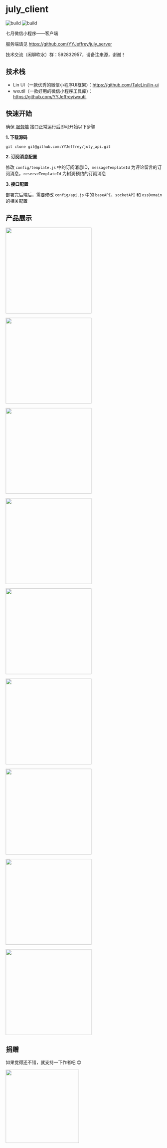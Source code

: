 # july_client

![build](https://img.shields.io/badge/build-passing-brightgreen)
![build](https://img.shields.io/badge/license-Apache%202-blue)

七月微信小程序——客户端

服务端请见 https://github.com/YYJeffrey/july_server

技术交流（闲聊吹水）群：592832957，请备注来源，谢谢！

## 技术栈

- Lin UI（一款优秀的微信小程序UI框架）：https://github.com/TaleLin/lin-ui
- wxutil（一款好用的微信小程序工具库）：https://github.com/YYJeffrey/wxutil


## 快速开始

确保 [服务端](https://github.com/YYJeffrey/july_server) 接口正常运行后即可开始以下步骤

**1. 下载源码**

```
git clone git@github.com:YYJeffrey/july_api.git
```

**2. 订阅消息配置**  

修改 `config/template.js` 中的订阅消息ID，`messageTemplateId` 为评论留言的订阅消息，`reserveTemplateId` 为树洞预约的订阅消息

**3. 接口配置**

部署完后端后，需要修改 `config/api.js` 中的 `baseAPI`、`socketAPI` 和 `ossDomain` 的相关配置


## 产品展示

<img src="https://img.yejiefeng.com/screenshots/1.PNG" width="275px" /><br/>

<img src="https://img.yejiefeng.com/screenshots/2.PNG" width="275px" /><br/>

<img src="https://img.yejiefeng.com/screenshots/3.PNG" width="275px" /><br/>

<img src="https://img.yejiefeng.com/screenshots/4.PNG" width="275px" /><br/>

<img src="https://img.yejiefeng.com/screenshots/5.PNG" width="275px" /><br/>

<img src="https://img.yejiefeng.com/screenshots/6.PNG" width="275px" /><br/>

<img src="https://img.yejiefeng.com/screenshots/7.PNG" width="275px" /><br/>

<img src="https://img.yejiefeng.com/screenshots/8.PNG" width="275px" /><br/>

<img src="https://img.yejiefeng.com/screenshots/9.jpeg" width="275px" /><br/>


## 捐赠

如果觉得还不错，就支持一下作者吧 😊

<img src="https://img.yejiefeng.com/qr/qr_like.png" width="235px" />
